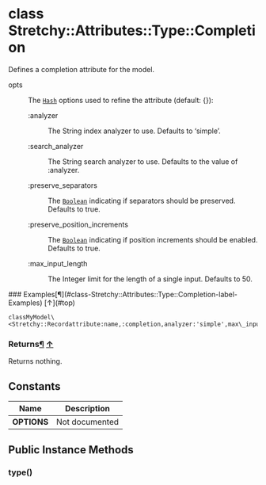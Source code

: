 # class Stretchy::Attributes::Type::Completion [](#class-Stretchy::Attributes::Type::Completion) [](#top)
Defines a completion attribute for the model.

<dl class="rdoc-list note-list">
<dt>opts
</dt>
<dd>
<p>The <a href="Hash.html"><code>Hash</code></a> options used to refine the attribute (default: {}):</p>
<dl class="rdoc-list note-list">
<dt>:analyzer
</dt>
<dd>
<p>The String index analyzer to use. Defaults to ‘simple’.</p>
</dd>
<dt>:search_analyzer
</dt>
<dd>
<p>The String search analyzer to use. Defaults to the value of :analyzer.</p>
</dd>
<dt>:preserve_separators
</dt>
<dd>
<p>The <a href="Boolean.html"><code>Boolean</code></a> indicating if separators should be preserved. Defaults to true.</p>
</dd>
<dt>:preserve_position_increments
</dt>
<dd>
<p>The <a href="Boolean.html"><code>Boolean</code></a> indicating if position increments should be enabled. Defaults to true.</p>
</dd>
<dt>:max_input_length
</dt>
<dd>
<p>The Integer limit for the length of a single input. Defaults to 50.</p>
</dd>
</dl>
</dd>
</dl>
### Examples[¶](#class-Stretchy::Attributes::Type::Completion-label-Examples) [↑](#top)

```
classMyModel\<Stretchy::Recordattribute:name,:completion,analyzer:'simple',max\_input\_length:100end
```

### Returns[¶](#class-Stretchy::Attributes::Type::Completion-label-Returns) [↑](#top)

Returns nothing.

 ## Constants
 | Name | Description |
 | ---- | ----------- |
 | **OPTIONS[](#OPTIONS)** | Not documented |
 ## Public Instance Methods
 ### type() [](#method-i-type)
 